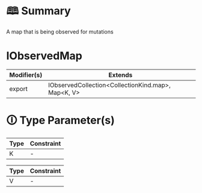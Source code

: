 # &#128366; Summary

A map that is being observed for mutations

# IObservedMap

| Modifier(s)                            | Extends                                    |
|----------------------------------------|--------------------------------------------|
| export | IObservedCollection&lt;CollectionKind.map&gt;, Map&lt;K, V&gt; |

# &#128712; Type Parameter(s)

| Type | Constraint |
| ---- | ---------- |
| K    | -          |

| Type | Constraint |
| ---- | ---------- |
| V    | -          |